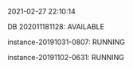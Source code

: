 2021-02-27 22:10:14

DB 202011181128: AVAILABLE

instance-20191031-0807: RUNNING

instance-20191102-0631: RUNNING